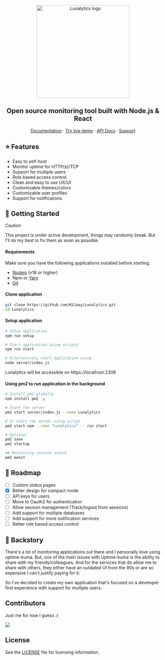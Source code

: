<div align="center">
  <img src="https://raw.githubusercontent.com/KSJaay/Lunalytics/main/public/LogoWithName.png" width="300px" alt="Lunalytics logo" />
</div>

<h2 align="center">Open source monitoring tool built with Node.js & React</h2>
<div align="center">
  <a href="https://lunalytics.xyz">Documentation</a> ·
  <a href="https://demo.lunalytics.xyz">Try live demo</a> ·
  <a href="https://lunalytics.xyz/api/monitor">API Docs</a> ·
  <!-- <a href="https://lunalytics.xyz/internal/roadmap">Roadmap</a> -->
  <a href="https://discord.gg/cjbGmmNdcd">Support</a>
</div>

## ⭐ Features

- Easy to self-host
- Monitor uptime for HTTP(s)/TCP
- Support for multiple users
- Role based access control
- Clean and easy to use UX/UI
- Customizable themes/colors
- Customizable user profiles
- Support for notifications

## 🚀 Getting Started

> [!CAUTION]
>
> This project is under active development, things may randomly break. But I'll do my best to fix them as soon as possible.

#### Requirements

Make sure you have the following applications installed before starting:

- [Nodejs](https://nodejs.org/en/download/) (v18 or higher)
- Npm or [Yarn](https://classic.yarnpkg.com/lang/en/docs/install/#windows-stable)
- [Git](https://git-scm.com/)

#### Clone application

```bash
git clone https://github.com/KSJaay/Lunalytics.git
cd Lunalytics
```

#### Setup application

```bash
# Setup application
npm run setup

# Start application using scripts
npm run start

# Alternatively start application using
node server/index.js
```

Lunalytics will be accessible on https://localhost:2308

#### Using pm2 to run application in the background

```bash
# Install pm2 globally
npm install pm2 -g

# Start the server
pm2 start server/index.js --name Lunalytics

# Or start the server using script
pm2 start npm --name "Lunalytics" -- run start

# Optional
pm2 save
pm2 startup

## Monitoring console output
pm2 monit
```

## 🎯 Roadmap

- [ ] Custom status pages
- [x] Better design for compact mode
- [ ] API keys for users
- [ ] Move to Oauth2 for authentication
- [ ] Allow session management (Track/logout from sessions)
- [ ] Add support for multiple databases
- [ ] Add support for more notification services
- [ ] Better role based access control

## 📖 Backstory

There's a lot of monitoring applications out there and I personally love using uptime-kuma. But, one of the main issues with Uptime-kuma is the ability to share with my friends/colleagues. And for the services that do allow me to share with others, they either have an outdated UI from the 90s or are so expensive I can't justify paying for it.

So I've decided to create my own application that's focused on a developer first experience with support for multiple users.

## Contributors

Just me for now I guess :(

<a href="https://github.com/KSJaay/Lunalytics/graphs/contributors">
  <img src="https://contrib.rocks/image?repo=KSJaay/Lunalytics" />
</a>

## License

See the [LICENSE](https://github.com/KSJaay/Lunalytics/blob/main/LICENSE) file for licensing information.
